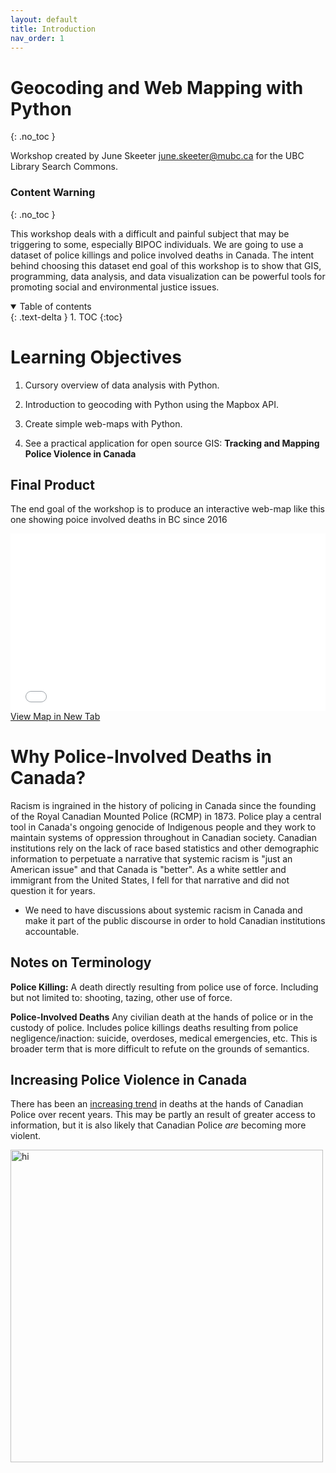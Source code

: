 ```yaml
---
layout: default
title: Introduction
nav_order: 1
---
```


# Geocoding and Web Mapping with Python
{: .no_toc }

Workshop created by June Skeeter june.skeeter@mubc.ca for the UBC Library Search Commons.

### Content Warning
{: .no_toc }


This workshop deals with a difficult and painful subject that may be triggering to some, especially BIPOC individuals.  We are going to use a dataset of police killings and police involved deaths in Canada.  The intent behind choosing this dataset end goal of this workshop is to show that GIS, programming, data analysis, and data visualization can be powerful tools for promoting social and environmental justice issues.



<details open markdown="block">
  <summary>
    Table of contents
  </summary>
  {: .text-delta }
1. TOC
{:toc}
</details>



# Learning Objectives

1) Cursory overview of data analysis with Python.

2) Introduction to geocoding with Python using the Mapbox API.

3) Create simple web-maps with Python.

4) See a practical application for open source GIS: **Tracking and Mapping Police Violence in Canada**


## Final Product

The end goal of the workshop is to produce an interactive web-map like this one showing poice involved deaths in BC since 2016


<div style="overflow: hidden;
  padding-top: 56.25%;
  position: relative">
  <iframe src="BC_Police_Involved_Deaths.html" title="Processes" scrolling="no" frameborder="0"
    style="border: 0;
   height: 100%;
   left: 0;
   position: absolute;
   top: 0;
   width: 100%;">
   <p>Your browser does not support iframes.</p>
 </iframe>
</div>
<a href="BC_Police_Involved_Deaths.html" target="_blank">View Map in New Tab</a>

# Why Police-Involved Deaths in Canada?

Racism is ingrained in the history of policing in Canada since the founding of the Royal Canadian Mounted Police (RCMP) in 1873.  Police play a central tool in Canada's ongoing genocide of Indigenous people and they work to maintain systems of oppression throughout in Canadian society.  Canadian institutions rely on the lack of race based statistics and other demographic information to perpetuate a narrative that systemic racism is "just an American issue" and that Canada is "better".  As a white settler and immigrant from the United States, I fell for that narrative and did not question it for years.  
* We need to have discussions about systemic racism in Canada and make it part of the public discourse in order to hold Canadian institutions accountable.


## Notes on Terminology

**Police Killing:** A death directly resulting from police use of force.  Including but not limited to: shooting, tazing, other use of force.

**Police-Involved Deaths**  Any civilian death at the hands of police or in the custody of police.  Includes police killings deaths resulting from police negligence/inaction: suicide, overdoses, medical emergencies, etc.  This is broader term that is more difficult to refute on the grounds of semantics.  

## Increasing Police Violence in Canada

There has been an [increasing trend](https://police-involved-deaths-ca.github.io/Data/#increasing-police-violence-in-canada) in deaths at the hands of Canadian Police over recent years.  This may be partly an result of greater access to information, but it is also likely that Canadian Police *are* becoming more violent.


<img src="https://police-involved-deaths-ca.github.io/Data/docs/images/Annual.png" alt="hi" class="inline" width="500"/>


